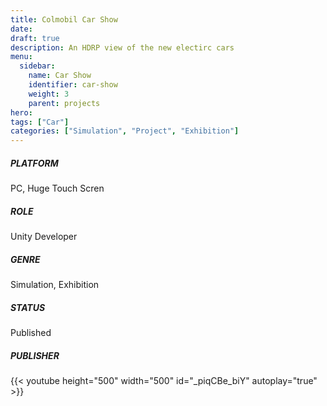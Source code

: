 ```yaml
---
title: Colmobil Car Show
date: 
draft: true
description: An HDRP view of the new electirc cars
menu:
  sidebar:
    name: Car Show
    identifier: car-show
    weight: 3
    parent: projects
hero: 
tags: ["Car"]
categories: ["Simulation", "Project", "Exhibition"]
---
```



##### PLATFORM
PC, Huge Touch Scren

##### ROLE
Unity Developer

##### GENRE
Simulation, Exhibition

##### STATUS
Published

##### PUBLISHER

{{< youtube height="500" width="500" id="_piqCBe_biY" autoplay="true" >}}
